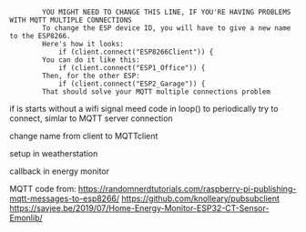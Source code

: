             YOU MIGHT NEED TO CHANGE THIS LINE, IF YOU'RE HAVING PROBLEMS WITH MQTT MULTIPLE CONNECTIONS
            To change the ESP device ID, you will have to give a new name to the ESP8266.
            Here's how it looks:
                if (client.connect("ESP8266Client")) {
            You can do it like this:
                if (client.connect("ESP1_Office")) {
            Then, for the other ESP:
                if (client.connect("ESP2_Garage")) {
            That should solve your MQTT multiple connections problem


if is starts without a wifi signal meed code in loop() to periodically try to connect, simlar to MQTT server connection

change name from client to MQTTclient

setup in weatherstation

callback in energy monitor

MQTT code from: https://randomnerdtutorials.com/raspberry-pi-publishing-mqtt-messages-to-esp8266/
                https://github.com/knolleary/pubsubclient
https://savjee.be/2019/07/Home-Energy-Monitor-ESP32-CT-Sensor-Emonlib/

